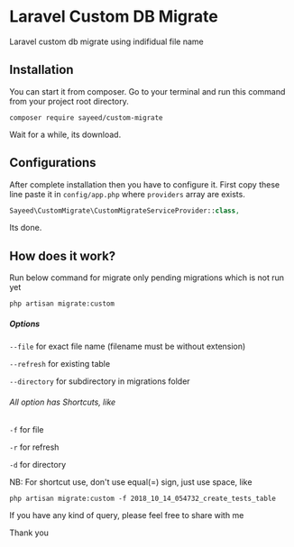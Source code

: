 # Laravel Custom DB Migrate

Laravel custom db migrate using indifidual file name

## Installation

You can start it from composer. Go to your terminal and run this command from your project root directory.

```shell
composer require sayeed/custom-migrate
```

Wait for a while, its download.

## Configurations

After complete installation then you have to configure it. First copy these line paste it in `config/app.php` where `providers` array are exists.

```php
Sayeed\CustomMigrate\CustomMigrateServiceProvider::class,
```

Its done.

## How does it work?

Run below command for migrate only pending migrations which is not run yet

```php artisan migrate:custom```

##### Options
```--file``` for exact file name (filename must be without extension)

```--refresh``` for existing table

```--directory``` for subdirectory in migrations folder

###### All option has Shortcuts, like
`-f`  for file

`-r` for refresh

`-d` for directory

NB: For shortcut use, don't use equal(=) sign, just use space, like

```php artisan migrate:custom -f 2018_10_14_054732_create_tests_table```



If you have any kind of query, please feel free to share with me

Thank you

 

